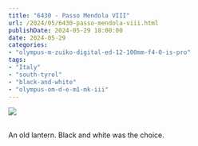 ```yaml
---
title: "6430 - Passo Mendola VIII"
url: /2024/05/6430-passo-mendola-viii.html
publishDate: 2024-05-29 18:00:00
date: 2024-05-29
categories:
- "olympus-m-zuiko-digital-ed-12-100mm-f4-0-is-pro"
tags:
- "Italy"
- "south-tyrol"
- "black-and-white"
- "olympus-om-d-e-m1-mk-iii"
---
```

<div class="container">
<div class="center"><a target="_blank" href="https://d25zfm9zpd7gm5.cloudfront.net/1200x1200/2020/20200905_094201_lr.jpg"><img class="webfeedsFeaturedVisual" src="https://d25zfm9zpd7gm5.cloudfront.net/0600x0600/2020/20200905_094201_lr.jpg" /></a></div>
</div>
<br />

An old lantern. Black and white was the choice.
